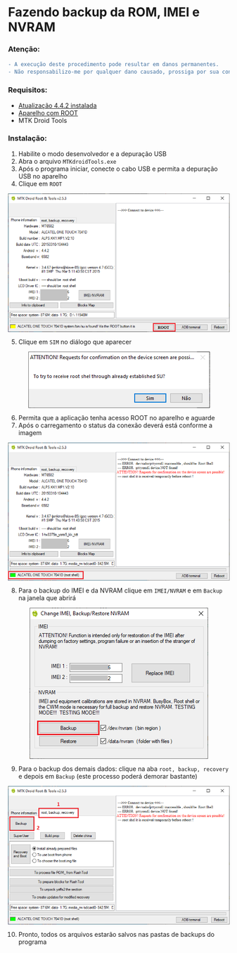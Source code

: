 # Fazendo backup da ROM, IMEI e NVRAM

### Atenção:
```diff
- A execução deste procedimento pode resultar em danos permanentes. 
- Não responsabilizo-me por qualquer dano causado, prossiga por sua conta e risco.
```
### Requisitos:

- <a href="/UPGRADE_OFW.md">Atualização 4.4.2 instalada</a>
- <a href="/INSTALL_ROOT.md">Aparelho com ROOT</a>
- MTK Droid Tools

### Instalação:

1. Habilite o modo desenvolvedor e a depuração USB
2. Abra o arquivo ```MTKdroidTools.exe```
3. Após o programa iniciar, conecte o cabo USB e permita a depuração USB no aparelho
4. Clique em ```ROOT```

<p align="center" width="600"><img align="center" src="Imagens/MTBK-01.PNG"/></p>

5. Clique em ```SIM``` no diálogo que aparecer

<p align="center" width="600"><img align="center" src="Imagens/MTBK-02.PNG"/></p>

6. Permita que a aplicação tenha acesso ROOT no aparelho e aguarde
7. Após o carregamento o status da conexão deverá está conforme a imagem

<p align="center" width="600"><img align="center" src="Imagens/MTBK-03.PNG"/></p>

8. Para o backup do IMEI e da NVRAM clique em ```IMEI/NVRAM``` e em ```Backup``` na janela que abrirá

<p align="center" width="600"><img align="center" src="Imagens/MTBK-04.PNG"/></p>

9. Para o backup dos demais dados: clique na aba ```root, backup, recovery``` e depois em ```Backup``` (este processo poderá demorar bastante)

<p align="center" width="600"><img align="center" src="Imagens/MTBK-05.PNG"/></p>

10. Pronto, todos os arquivos estarão salvos nas pastas de backups do programa

